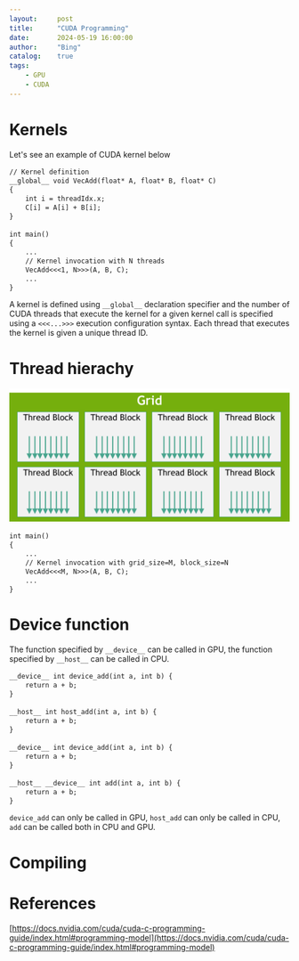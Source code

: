 ```yaml
---
layout:     post
title:      "CUDA Programming"
date:       2024-05-19 16:00:00
author:     "Bing"
catalog:    true
tags:
    - GPU
    - CUDA
---
```


# Kernels
Let's see an example of CUDA kernel below
```
// Kernel definition
__global__ void VecAdd(float* A, float* B, float* C)
{
    int i = threadIdx.x;
    C[i] = A[i] + B[i];
}

int main()
{
    ...
    // Kernel invocation with N threads
    VecAdd<<<1, N>>>(A, B, C);
    ...
}
```
A kernel is defined using ``__global__`` declaration specifier and the number of CUDA threads that execute the kernel for a given kernel call is specified using a ``<<<...>>>`` execution configuration syntax. Each thread that executes the kernel is given a unique thread ID.

# Thread hierachy
![](/img/post/grid-of-thread-blocks.png)

```
int main()
{
    ...
    // Kernel invocation with grid_size=M, block_size=N
    VecAdd<<<M, N>>>(A, B, C);
    ...
}
```

# Device function
The function specified by ``__device__`` can be called in GPU, the function specified by ``__host__`` can be called in CPU.

```
__device__ int device_add(int a, int b) {
    return a + b;
}

__host__ int host_add(int a, int b) {
    return a + b;
}

__device__ int device_add(int a, int b) {
    return a + b;
}

__host__ __device__ int add(int a, int b) {
    return a + b;
}
```

``device_add`` can only be called in GPU, ``host_add`` can only be called in CPU, ``add`` can be called both in CPU and GPU.

# Compiling


# References
[https://docs.nvidia.com/cuda/cuda-c-programming-guide/index.html#programming-model](https://docs.nvidia.com/cuda/cuda-c-programming-guide/index.html#programming-model)